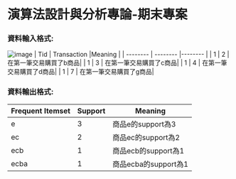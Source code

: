 # 演算法設計與分析專論-期末專案
### 資料輸入格式: 

![image](https://hackmd.io/_uploads/rJp6j5JZR.png)
| Tid | Transaction |Meaning |
| -------- | -------- |-------- |
| 1     | 2     | 在第一筆交易購買了b商品|
| 1     | 3     | 在第一筆交易購買了c商品|
| 1     | 4     | 在第一筆交易購買了d商品|
| 1     | 7     | 在第一筆交易購買了g商品|


### 資料輸出格式:
| Frequent Itemset| Support| Meaning|
| -------- | -------- | -------- |
| e     | 3|商品e的support為3|
| ec     | 2|商品ec的support為2|
| ecb     |1|商品ecb的support為1|
| ecba     | 1|商品ecba的support為1|
